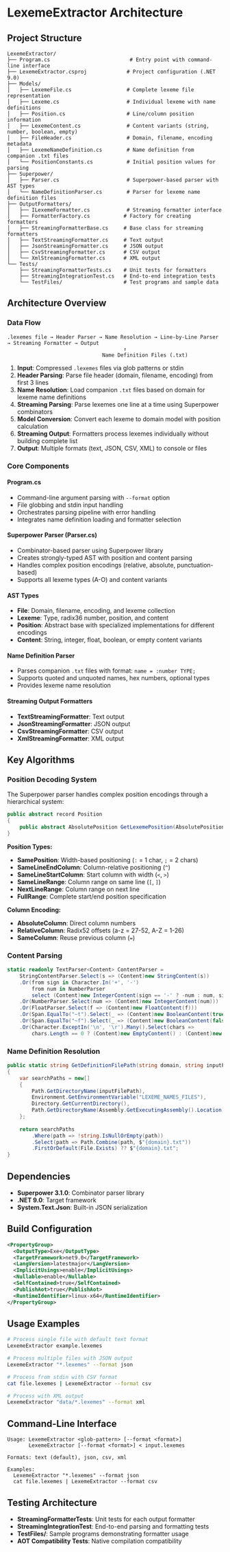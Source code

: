 # LexemeExtractor Architecture

## Project Structure

```
LexemeExtractor/
├── Program.cs                          # Entry point with command-line interface
├── LexemeExtractor.csproj             # Project configuration (.NET 9.0)
├── Models/
│   ├── LexemeFile.cs                  # Complete lexeme file representation
│   ├── Lexeme.cs                      # Individual lexeme with name definitions
│   ├── Position.cs                    # Line/column position information
│   ├── LexemeContent.cs               # Content variants (string, number, boolean, empty)
│   ├── FileHeader.cs                  # Domain, filename, encoding metadata
│   ├── LexemeNameDefinition.cs        # Name definition from companion .txt files
│   └── PositionConstants.cs           # Initial position values for parsing
├── Superpower/
│   ├── Parser.cs                      # Superpower-based parser with AST types
│   └── NameDefinitionParser.cs        # Parser for lexeme name definition files
├── OutputFormatters/
│   ├── ILexemeFormatter.cs            # Streaming formatter interface
│   ├── FormatterFactory.cs           # Factory for creating formatters
│   ├── StreamingFormatterBase.cs     # Base class for streaming formatters
│   ├── TextStreamingFormatter.cs     # Text output
│   ├── JsonStreamingFormatter.cs     # JSON output
│   ├── CsvStreamingFormatter.cs      # CSV output
│   └── XmlStreamingFormatter.cs      # XML output
└── Tests/
    ├── StreamingFormatterTests.cs    # Unit tests for formatters
    ├── StreamingIntegrationTest.cs   # End-to-end integration tests
    └── TestFiles/                    # Test programs and sample data
```

## Architecture Overview

### Data Flow

```
.lexemes file → Header Parser → Name Resolution → Line-by-Line Parser → Streaming Formatter → Output
                                      ↑
                               Name Definition Files (.txt)
```

1. **Input**: Compressed `.lexemes` files via glob patterns or stdin
2. **Header Parsing**: Parse file header (domain, filename, encoding) from first 3 lines
3. **Name Resolution**: Load companion `.txt` files based on domain for lexeme name definitions
4. **Streaming Parsing**: Parse lexemes one line at a time using Superpower combinators
5. **Model Conversion**: Convert each lexeme to domain model with position calculation
6. **Streaming Output**: Formatters process lexemes individually without building complete list
7. **Output**: Multiple formats (text, JSON, CSV, XML) to console or files

### Core Components

#### **Program.cs**
- Command-line argument parsing with `--format` option
- File globbing and stdin input handling
- Orchestrates parsing pipeline with error handling
- Integrates name definition loading and formatter selection

#### **Superpower Parser (Parser.cs)**
- Combinator-based parser using Superpower library
- Creates strongly-typed AST with position and content parsing
- Handles complex position encodings (relative, absolute, punctuation-based)
- Supports all lexeme types (A-O) and content variants

#### **AST Types**
- **File**: Domain, filename, encoding, and lexeme collection
- **Lexeme**: Type, radix36 number, position, and content
- **Position**: Abstract base with specialized implementations for different encodings
- **Content**: String, integer, float, boolean, or empty content variants

#### **Name Definition Parser**
- Parses companion `.txt` files with format: `name = :number TYPE;`
- Supports quoted and unquoted names, hex numbers, optional types
- Provides lexeme name resolution

#### **Streaming Output Formatters**
- **TextStreamingFormatter**: Text output
- **JsonStreamingFormatter**: JSON output
- **CsvStreamingFormatter**: CSV output
- **XmlStreamingFormatter**: XML output

## Key Algorithms

### Position Decoding System

The Superpower parser handles complex position encodings through a hierarchical system:

```csharp
public abstract record Position
{
    public abstract AbsolutePosition GetLexemePosition(AbsolutePosition currentPosition);
}
```

**Position Types:**
- **SamePosition**: Width-based positioning (`:` = 1 char, `;` = 2 chars)
- **SameLineEndColumn**: Column-relative positioning (`^`)
- **SameLineStartColumn**: Start column with width (`<`, `>`)
- **SameLineRange**: Column range on same line (`[`, `]`)
- **NextLineRange**: Column range on next line
- **FullRange**: Complete start/end position specification

**Column Encoding:**
- **AbsoluteColumn**: Direct column numbers
- **RelativeColumn**: Radix52 offsets (a-z = 27-52, A-Z = 1-26)
- **SameColumn**: Reuse previous column (`=`)

### Content Parsing

```csharp
static readonly TextParser<Content> ContentParser =
    StringContentParser.Select(s => (Content)new StringContent(s))
    .Or(from sign in Character.In('+', '-')
        from num in NumberParser
        select (Content)new IntegerContent(sign == '-' ? -num : num, sign))
    .Or(NumberParser.Select(num => (Content)new IntegerContent(num)))
    .Or(FloatParser.Select(f => (Content)new FloatContent(f)))
    .Or(Span.EqualTo("~t").Select(_ => (Content)new BooleanContent(true)))
    .Or(Span.EqualTo("~f").Select(_ => (Content)new BooleanContent(false)))
    .Or(Character.ExceptIn('\n', '\r').Many().Select(chars =>
        chars.Length == 0 ? (Content)new EmptyContent() : (Content)new StringContent(new string(chars))));
```

### Name Definition Resolution

```csharp
public static string GetDefinitionFilePath(string domain, string inputFilePath)
{
    var searchPaths = new[]
    {
        Path.GetDirectoryName(inputFilePath),
        Environment.GetEnvironmentVariable("LEXEME_NAMES_FILES"),
        Directory.GetCurrentDirectory(),
        Path.GetDirectoryName(Assembly.GetExecutingAssembly().Location)
    };
    
    return searchPaths
        .Where(path => !string.IsNullOrEmpty(path))
        .Select(path => Path.Combine(path, $"{domain}.txt"))
        .FirstOrDefault(File.Exists) ?? $"{domain}.txt";
}
```

## Dependencies

- **Superpower 3.1.0**: Combinator parser library
- **.NET 9.0**: Target framework
- **System.Text.Json**: Built-in JSON serialization

## Build Configuration

```xml
<PropertyGroup>
  <OutputType>Exe</OutputType>
  <TargetFramework>net9.0</TargetFramework>
  <LangVersion>latestmajor</LangVersion>
  <ImplicitUsings>enable</ImplicitUsings>
  <Nullable>enable</Nullable>
  <SelfContained>true</SelfContained>
  <PublishAot>true</PublishAot>
  <RuntimeIdentifier>linux-x64</RuntimeIdentifier>
</PropertyGroup>
```

## Usage Examples

```bash
# Process single file with default text format
LexemeExtractor example.lexemes

# Process multiple files with JSON output
LexemeExtractor "*.lexemes" --format json

# Process from stdin with CSV format
cat file.lexemes | LexemeExtractor --format csv

# Process with XML output
LexemeExtractor "data/*.lexemes" --format xml
```

## Command-Line Interface

```
Usage: LexemeExtractor <glob-pattern> [--format <format>]
       LexemeExtractor [--format <format>] < input.lexemes

Formats: text (default), json, csv, xml

Examples:
  LexemeExtractor "*.lexemes" --format json
  cat file.lexemes | LexemeExtractor --format csv
```

## Testing Architecture

- **StreamingFormatterTests**: Unit tests for each output formatter
- **StreamingIntegrationTest**: End-to-end parsing and formatting tests
- **TestFiles/**: Sample programs demonstrating formatter usage
- **AOT Compatibility Tests**: Native compilation compatibility
